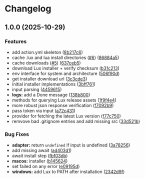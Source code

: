 # Changelog

## 1.0.0 (2025-10-29)


### Features

* add action.yml skeleton ([8b217c6](https://github.com/lumen-oss/gh-actions-lux/commit/8b217c6772812a0347c21333f289768acda89810))
* cache .lux and lua install directories ([#6](https://github.com/lumen-oss/gh-actions-lux/issues/6)) ([86884a5](https://github.com/lumen-oss/gh-actions-lux/commit/86884a5ac7bcb10609dc096e05c4a5caa07d1680))
* cache downloads ([#5](https://github.com/lumen-oss/gh-actions-lux/issues/5)) ([637ceb5](https://github.com/lumen-oss/gh-actions-lux/commit/637ceb5e7408c76392cdf8c25c6205036b163f2e))
* download Lux installer + verify checksum ([b31c213](https://github.com/lumen-oss/gh-actions-lux/commit/b31c213ebdb859cdbb46447f1a7ab5cb6e6f7b1b))
* env interface for system and architecture ([506f90d](https://github.com/lumen-oss/gh-actions-lux/commit/506f90dcf7ea724b77dfe29d1fc8d95a6464ae3f))
* get installer download url ([3c3cde3](https://github.com/lumen-oss/gh-actions-lux/commit/3c3cde3ed0e88b07fae2cc3af6e48c9bc6ef9117))
* initial installer implementations ([3bff761](https://github.com/lumen-oss/gh-actions-lux/commit/3bff761699f6b3fa29391cd97f2b72b2f98a608f))
* input parsing ([4459615](https://github.com/lumen-oss/gh-actions-lux/commit/44596155e7bbd021f64035b6f5641d75f2d3deb8))
* **logs:** add a Done message ([138b800](https://github.com/lumen-oss/gh-actions-lux/commit/138b800200850b52805f98b74cdc6e0a58158bcd))
* methods for querying Lux release assets ([1f9f4e4](https://github.com/lumen-oss/gh-actions-lux/commit/1f9f4e443caf7e3e6242496c138987671a83f39d))
* more robust json response verification ([f7092b9](https://github.com/lumen-oss/gh-actions-lux/commit/f7092b9462665b460c5f90153f07a15e14df95ca))
* pass token via input ([a72c431](https://github.com/lumen-oss/gh-actions-lux/commit/a72c4313d52304b088987a00e318c49a1e546284))
* provider for fetching the latest Lux version ([f77c750](https://github.com/lumen-oss/gh-actions-lux/commit/f77c750e00babdf7175b9f270dfcbd2c5cf85eaa))
* remvove bad .gitignore entries and add missing src ([33d521b](https://github.com/lumen-oss/gh-actions-lux/commit/33d521bba5aa5ee7194a8d3e3e2319999f5e9963))


### Bug Fixes

* **adapter:** return `undefined` if input is undefined ([3a78256](https://github.com/lumen-oss/gh-actions-lux/commit/3a78256bb0177ed2b359b7494d6adcd7e6ca64d7))
* add missing await ([ad403d1](https://github.com/lumen-oss/gh-actions-lux/commit/ad403d11b87b854bc9ccfb6703291344c2871d9f))
* await install step ([fbf03db](https://github.com/lumen-oss/gh-actions-lux/commit/fbf03db3182e0e0a09639879ea751a023e2a5d8e))
* **macos:** installer ([b145624](https://github.com/lumen-oss/gh-actions-lux/commit/b145624049d3e0b6ed9750b499dddc2417211b3a))
* set failed on any error ([e09195d](https://github.com/lumen-oss/gh-actions-lux/commit/e09195d7d020d937d9bbd2122ef0b6e919bf7664))
* **windows:** add Lux to PATH after installation ([2342d9f](https://github.com/lumen-oss/gh-actions-lux/commit/2342d9fa17a7f1d376fbea63f23b7f0afa239982))
